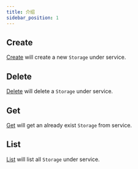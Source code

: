 ```yaml
---
title: 介绍
sidebar_position: 1
---
```


## Create

[Create](./create.md) will create a new `Storage` under service.

## Delete

[Delete](./delete.md) will delete a `Storage` under service.

## Get

[Get](./get.md) will get an already exist `Storage` from service.

## List

[List](./list.md) will list all `Storage` under service.
